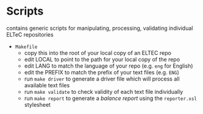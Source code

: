 # Scripts
contains generic scripts for manipulating, processing, validating individual ELTeC repositories

- `Makefile`
  - copy this into the root of your local copy of an ELTEC repo
  - edit LOCAL to point to the path for your local copy of the repo
  - edit LANG to match the language of your repo (e.g. `eng` for English)
  - edit the PREFIX to match the prefix of your text files (e.g. `ENG`)
  - run `make driver` to generate a driver file which will process all available text files
  - run `make validate` to check validity of each text file individually
  - run `make report` to generate a *balance report* using the `reporter.xsl` stylesheet



